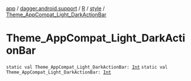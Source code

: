 [app](../../../index.md) / [dagger.android.support](../../index.md) / [R](../index.md) / [style](index.md) / [Theme_AppCompat_Light_DarkActionBar](./-theme_-app-compat_-light_-dark-action-bar.md)

# Theme_AppCompat_Light_DarkActionBar

`static val Theme_AppCompat_Light_DarkActionBar: `[`Int`](https://kotlinlang.org/api/latest/jvm/stdlib/kotlin/-int/index.html)
`static val Theme_AppCompat_Light_DarkActionBar: `[`Int`](https://kotlinlang.org/api/latest/jvm/stdlib/kotlin/-int/index.html)